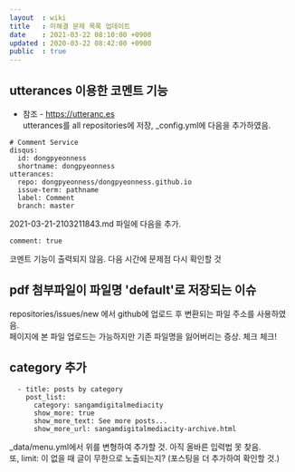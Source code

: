```yaml
---
layout  : wiki
title   : 미해결 문제 목록 업데이트
date    : 2021-03-22 08:10:00 +0900
updated : 2020-03-22 08:42:00 +0900
public  : true
---
```

## utterances 이용한 코멘트 기능
* 참조 - <https://utteranc.es><br/>
utterances를 all repositories에 저장, _config.yml에 다음을 추가하였음.
```
# Comment Service
disqus:
  id: dongpyeonness
  shortname: dongpyeonness
utterances:
  repo: dongpyeonness/dongpyeonness.github.io
  issue-term: pathname
  label: Comment
  branch: master
```
2021-03-21-2103211843.md 파일에 다음을 추가.
```
comment: true
```
코멘트 기능이 출력되지 않음. 다음 시간에 문제점 다시 확인할 것

## pdf 첨부파일이 파일명 'default'로 저장되는 이슈
repositories/issues/new 에서 github에 업로드 후 변환되는 파일 주소를 사용하였음.<br/>
페이지에 본 파일 업로드는 가능하지만 기존 파일명을 잃어버리는 증상. 체크 체크!

## category 추가
```       
  - title: posts by category
    post_list:
      category: sangamdigitalmediacity
      show_more: true
      show_more_text: See more posts...
      show_more_url: sangamdigitalmediacity-archive.html
```
_data/menu.yml에서 위를 변형하여 추가할 것. 아직 올바른 입력법 못 찾음.<br/>
또, limit: 이 없을 때 글이 무한으로 노출되는지? (포스팅을 더 추가하여 확인할 것.)
